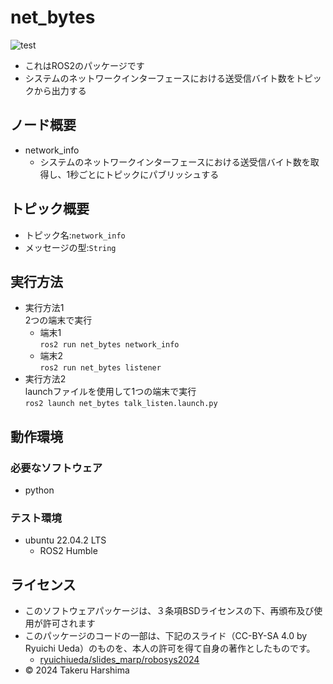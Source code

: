 # net_bytes
![test](https://github.com/eLu-0912/net_bytes/actions/workflows/test.yml/badge.svg)  
- これはROS2のパッケージです
- システムのネットワークインターフェースにおける送受信バイト数をトピックから出力する
## ノード概要
* network_info  
  * システムのネットワークインターフェースにおける送受信バイト数を取得し、1秒ごとにトピックにパブリッシュする

## トピック概要  
* トピック名:`network_info`  
* メッセージの型:`String`  
## 実行方法  
- 実行方法1  
2つの端末で実行  
  - 端末1  
`ros2 run net_bytes network_info`  
  - 端末2  
`ros2 run net_bytes listener`  
- 実行方法2  
launchファイルを使用して1つの端末で実行  
`ros2 launch net_bytes talk_listen.launch.py`  
## 動作環境
### 必要なソフトウェア
* python  
### テスト環境
* ubuntu 22.04.2 LTS
  * ROS2 Humble
## ライセンス  
- このソフトウェアパッケージは、３条項BSDライセンスの下、再頒布及び使用が許可されます
- このパッケージのコードの一部は、下記のスライド（CC-BY-SA 4.0 by Ryuichi Ueda）のものを、本人の許可を得て自身の著作としたものです。
  - [ryuichiueda/slides_marp/robosys2024](https://github.com/ryuichiueda/slides_marp/tree/master/robosys2024)
- © 2024 Takeru Harshima
